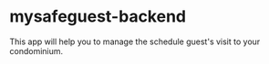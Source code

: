 # mysafeguest-backend
This app will help you to manage the schedule guest's visit to your condominium.
